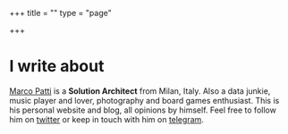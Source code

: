 +++
title = ""
type = "page"

+++

<script src="/js/jquery-1.11.2.min.js" type="text/javascript"></script>
<script src="/js/typed.js" type="text/javascript"></script>

<script>
  $(function(){
    $(".typed").typed({
      strings: ["Technology.","Economics.","Data Science.","Society.","Psychology."],
      typeSpeed: 100,
      loop: true,
      backDelay: 1000

    });
  });
</script>

<div class="typed-js-hide">
  <div class="row">
    <div class="col-sm-12">
      <div class="text-center">
          <h1>I write about <span class="typed" style="color:#008AFF";></span></h1>
      </div>
    </div>
  </div>
</div>


[Marco Patti](/about) is a **Solution Architect** from Milan, Italy. Also a data junkie, music player and lover, photography and board games enthusiast. This is his personal website and blog, all opinions by himself. Feel free to follow him on [twitter](https://twitter.com/pttmrk) or keep in touch with him on [telegram](https://t.me/mkrco).